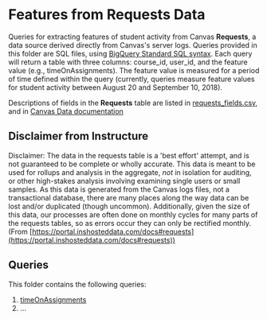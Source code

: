 # Features from Requests Data

Queries for extracting features of student activity from Canvas **Requests**, a data source derived directly from Canvas's server logs.  Queries provided in this folder are SQL files, using [BigQuery Standard SQL syntax](https://cloud.google.com/bigquery/docs/reference/standard-sql/query-syntax).  Each query will return a table with three columns: course_id, user_id, and the feature value (e.g., timeOnAssignments).  The feature value is measured for a period of time defined within the query (currently, queries measure feature values for student activity between August 20 and September 10, 2018).

Descriptions of fields in the **Requests** table are listed in [requests_fields.csv](./requests_fields.csv), and in [Canvas Data documentation](https://portal.inshosteddata.com/docs#requests)

## Disclaimer from Instructure
Disclaimer: The data in the requests table is a 'best effort' attempt, and is not guaranteed to be complete or wholly accurate. This data is meant to be used for rollups and analysis in the aggregate, _not_ in isolation for auditing, or other high-stakes analysis involving examining single users or small samples. As this data is generated from the Canvas logs files, not a transactional database, there are many places along the way data can be lost and/or duplicated (though uncommon). Additionally, given the size of this data, our processes are often done on monthly cycles for many parts of the requests tables, so as errors occur they can only be rectified monthly. (From [https://portal.inshosteddata.com/docs#requests](https://portal.inshosteddata.com/docs#requests))

## Queries
This folder contains the following queries:
1. [timeOnAssignments](./01_timeOnAssignments.sql)
2. ...
